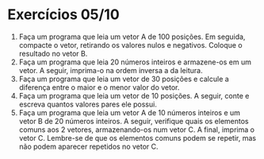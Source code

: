 # Exercícios 05/10

1. Faça um programa que leia um vetor A de 100 posições. Em seguida, compacte o vetor, retirando
os valores nulos e negativos. Coloque o resultado no vetor B.
2. Faça um programa que leia 20 números inteiros e armazene-os em um vetor. A seguir, imprima-o
na ordem inversa a da leitura.
3. Faça um programa que leia um vetor de 30 posições e calcule a diferença entre o maior e o menor
valor do vetor.
4. Faça um programa que leia um vetor de 10 posições. A seguir, conte e escreva quantos valores
pares ele possui.
5. Faça um programa que leia um vetor A de 10 números inteiros e um vetor B de 20 números
inteiros. A seguir, verifique quais os elementos comuns aos 2 vetores, armazenando-os num vetor
C. A final, imprima o vetor C. Lembre-se de que os elementos comuns podem se repetir, mas não
podem aparecer repetidos no vetor C.
